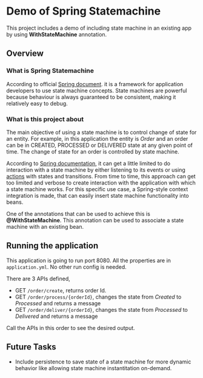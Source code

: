 # Demo of Spring Statemachine
This project includes a demo of including state machine in an existing app by using **WithStateMachine** annotation.

## Overview

### What is Spring Statemachine
According to official [Spring document](https://spring.io/projects/spring-statemachine#:~:text=Spring%20Statemachine%20is%20a%20framework,to%20ease%20complex%20state%20configuration.). it is a framework for application developers to use state machine concepts.
State machines are powerful because behaviour is always guaranteed to be consistent, 
making it relatively easy to debug.

### What is this project about
The main objective of using a state machine is to control change of state for an entity. 
For example, in this application the entity is *Order* and an order can be in CREATED, 
PROCESSED or DELIVERED state at any given point of time. The change of state for an order is 
controlled by state machine.

According to [Spring documentation](https://docs.spring.io/spring-statemachine/docs/3.2.0/reference/#sm-context), 
it can get a little limited to do interaction with a state machine by either listening to its 
events or using [actions](https://docs.spring.io/spring-statemachine/docs/3.2.0/reference/#sm-actions)
with states and transitions. From time to time, this approach can get 
too limited and verbose to create interaction with the application with 
which a state machine works. For this specific use case, a Spring-style 
context integration is made, that can easily insert state machine functionality into beans.

One of the annotations that can be used to achieve this is **@WithStateMachine**. This annotation can be used
to associate a state machine with an existing bean.

## Running the application

This application is going to run port 8080. All the properties are in `application.yml`. No other run config is needed.

There are 3 APIs defined,

- GET `/order/create`, returns order Id.
- GET `/order/process/{orderId}`, changes the state from *Created* to *Processed* and returns a message
- GET `/order/deliver/{orderId}`, changes the state from *Processed* to *Delivered* and returns a message

Call the APIs in this order to see the desired output.

## Future Tasks

- Include persistence to save state of a state machine for more dynamic behavior like allowing state machine instantitation on-demand.